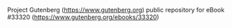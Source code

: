 Project Gutenberg (https://www.gutenberg.org) public repository for eBook #33320 (https://www.gutenberg.org/ebooks/33320)
